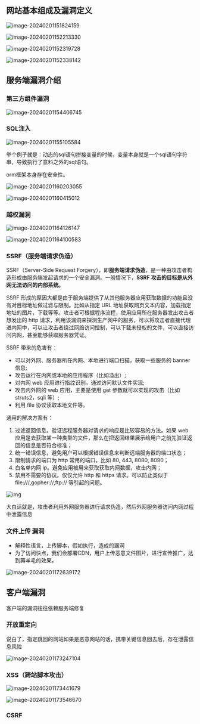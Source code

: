 ## 网站基本组成及漏洞定义

![image-20240201151824159](网站常见安全漏洞.assets/image-20240201151824159.png)

![image-20240201152213330](网站常见安全漏洞.assets/image-20240201152213330.png)

![image-20240201152319728](网站常见安全漏洞.assets/image-20240201152319728.png)

![image-20240201152338142](网站常见安全漏洞.assets/image-20240201152338142.png)

## 服务端漏洞介绍

### 第三方组件漏洞

![image-20240201154406745](网站常见安全漏洞.assets/image-20240201154406745.png)

### SQL注入

![image-20240201155105584](网站常见安全漏洞.assets/image-20240201155105584.png)

举个例子就是：动态的sql语句拼接变量的时候，变量本身就是一个sql语句字符串，导致执行了意料之外的sql语句。

orm框架本身存在安全性。

![image-20240201160203055](网站常见安全漏洞.assets/image-20240201160203055.png)

![image-20240201160415012](网站常见安全漏洞.assets/image-20240201160415012.png)

### 越权漏洞

![image-20240201164126147](网站常见安全漏洞.assets/image-20240201164126147.png)

![image-20240201164100583](网站常见安全漏洞.assets/image-20240201164100583.png)

### SSRF（服务端请求伪造）

SSRF（Server-Side Request Forgery），即**服务端请求伪造**，是一种由攻击者构造形成由服务端发起请求的一个安全漏洞。一般情况下，**SSRF 攻击的目标是从外网无法访问的内部系统。**

SSRF 形成的原因大都是由于服务端提供了从其他服务器应用获取数据的功能且没有对目标地址做过滤与限制。比如从指定 URL 地址获取网页文本内容，加载指定地址的图片，下载等等。攻击者可根据程序流程，使用应用所在服务器发出攻击者想发出的 http 请求，利用该漏洞来探测生产网中的服务，可以将攻击者直接代理进内网中，可以让攻击者绕过网络访问控制，可以下载未授权的文件，可以直接访问内网，甚至能够获取服务器凭证。

SSRF 带来的危害有：

- 可以对外网、服务器所在内网、本地进行端口扫描，获取一些服务的 banner 信息;
- 攻击运行在内网或本地的应用程序（比如溢出）;
- 对内网 web 应用进行指纹识别，通过访问默认文件实现;
- 攻击内外网的 web 应用，主要是使用 get 参数就可以实现的攻击（比如 struts2，sqli 等）;
- 利用 file 协议读取本地文件等。

通用的解决方案有：

1. 过滤返回信息。验证远程服务器对请求的响应是比较容易的方法。如果 web 应用是去获取某一种类型的文件，那么在把返回结果展示给用户之前先验证返回的信息是否符合标准；
2. 统一错误信息，避免用户可以根据错误信息来判断远端服务器的端口状态；
3. 限制请求的端口为 http 常用的端口，比如 80, 443, 8080, 8090；
4. 白名单内网 ip。避免应用被用来获取获取内网数据，攻击内网；
5. 禁用不需要的协议。仅仅允许 http 和 https 请求。可以防止类似于file:///,gopher://,ftp:// 等引起的问题。

![img](网站常见安全漏洞.assets/27e9859f85d8462eb9461ce215e6f78a~tplv-k3u1fbpfcp-zoom-in-crop-mark:1512:0:0:0.awebp)

大白话就是，攻击者利用外网服务器进行请求伪造，然后外网服务器访问内网过程中泄露信息

### 文件上传 漏洞

+ 解释性语言，上传脚本，假如执行，造成的漏洞
+ 为了访问快点，我们会部署CDN，用户上传恶意文件图片，进行宣传推广，达到薅羊毛的效果。

![image-20240201172639172](网站常见安全漏洞.assets/image-20240201172639172.png)

## 客户端漏洞

客户端的漏洞往往依赖服务端修复

### 开放重定向

说白了，指定跳回的网站如果是恶意网站的话，携带关键信息回去后，存在泄露信息风险

![image-20240201173247104](网站常见安全漏洞.assets/image-20240201173247104.png)

### XSS（跨站脚本攻击）

![image-20240201173441679](网站常见安全漏洞.assets/image-20240201173441679.png)

![image-20240201173546670](网站常见安全漏洞.assets/image-20240201173546670.png)

### CSRF





































